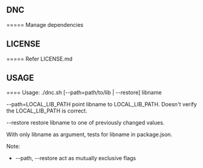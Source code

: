 ## DNC
=====
Manage dependencies

## LICENSE
=====
Refer LICENSE.md

## USAGE
====
Usage: ./dnc.sh [--path=path/to/lib | --restore] libname

  --path=LOCAL_LIB_PATH
      point libname to LOCAL_LIB_PATH. Doesn't verify the LOCAL_LIB_PATH is correct.

  --restore
      restore libname to one of previously changed values.

  With only libname as argument, tests for libname in package.json.

Note:
  * --path, --restore act as mutually exclusive flags
